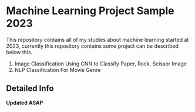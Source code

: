 # Machine Learning Project Sample 2023  
This repository contains all of my studies about machine learning started at 2023, currently this repository contains some project can be described below this.
1. Image Classification Using CNN to Classify Paper, Rock, Scissor Image
2. NLP Classification For Movie Genre   

## Detailed Info 
**Updated ASAP**
